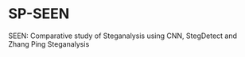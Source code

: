 # SP-SEEN
SEEN: Comparative study of Steganalysis using CNN, StegDetect and Zhang Ping Steganalysis
